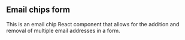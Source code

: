 ## Email chips form

This is an email chip React component that allows for the addition and removal of multiple email addresses in a form.
